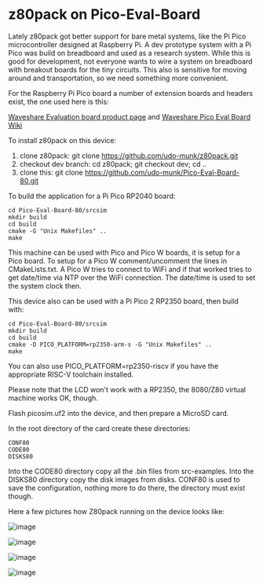 # z80pack on Pico-Eval-Board

Lately z80pack got better support for bare metal systems, like the
Pi Pico microcontroller designed at Raspberry Pi. A dev prototype system
with a Pi Pico was build on breadboard and used as a research system.
While this is good for development, not everyone wants to wire a system
on breadboard with breakout boards for the tiny circuits. This also is
sensitive for moving around and transportation, so we need something
more convenient.

For the Raspberry Pi Pico board a number of extension boards and headers
exist, the one used here is this:

[Waveshare Evaluation board product page](https://www.waveshare.com/pico-eval-board.htm)
and
[Waveshare Pico Eval Board Wiki](https://www.waveshare.com/wiki/Pico-Eval-Board)

To install z80pack on this device:

1. clone z80pack: git clone https://github.com/udo-munk/z80pack.git
2. checkout dev branch: cd z80pack; git checkout dev; cd ..
3. clone this: git clone https://github.com/udo-munk/Pico-Eval-Board-80.git

To build the application for a Pi Pico RP2040 board:

	cd Pico-Eval-Board-80/srcsim
	mkdir build
	cd build
	cmake -G "Unix Makefiles" ..
	make

This machine can be used with Pico and Pico W boards, it is setup
for a Pico board. To setup for a Pico W comment/uncomment the lines
in CMakeLists.txt.
A Pico W tries to connect to WiFi and if that worked tries to get date/time via NTP
over the WiFi connection. The date/time is used to set the system clock then.

This device also can be used with a Pi Pico 2 RP2350 board, then build with:

	cd Pico-Eval-Board-80/srcsim
	mkdir build
	cd build
	cmake -D PICO_PLATFORM=rp2350-arm-s -G "Unix Makefiles" ..
	make

You can also use PICO_PLATFORM=rp2350-riscv if you have the appropriate
RISC-V toolchain installed.

Please note that the LCD won't work with a RP2350, the 8080/Z80 virtual machine works
OK, though.

Flash picosim.uf2 into the device, and then prepare a MicroSD card.

In the root directory of the card create these directories:

	CONF80
	CODE80
	DISKS80

Into the CODE80 directory copy all the .bin files from src-examples.
Into the DISKS80 directory copy the disk images from disks.
CONF80 is used to save the configuration, nothing more to do there,
the directory must exist though.


Here a few pictures how Z80pack running on the device looks like:

![image](https://github.com/udo-munk/Pico-Eval-Board-80/blob/main/resources/terminal.jpg "waiting for terminal connection")

![image](https://github.com/udo-munk/Pico-Eval-Board-80/blob/main/resources/banner.jpg "banner after connecting")

![image](https://github.com/udo-munk/Pico-Eval-Board-80/blob/main/resources/running.jpg "while VM is running")

![image](https://github.com/udo-munk/Pico-Eval-Board-80/blob/main/resources/dazzler.jpg "Cromemco Dazzler")
